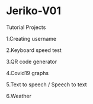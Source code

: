 # Jeriko-V01
 Tutorial Projects 
 
1.Creating username

2.Keyboard speed test

3.QR code generator

4.Covid19 graphs

5.Text to speech / Speech to text

6.Weather
